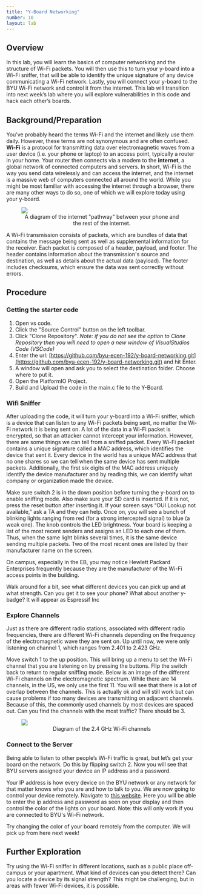 ```yaml
---
title: "Y-Board Networking"
number: 10
layout: lab
---
```


<!-- 
NOTICE: THIS PAGE USES DYNAMIC FIGURE NUMBERS.
all your images should following this format:

<figure class="image mx-auto" style="max-width: 750px">
  <img src="{% raw %}{% link /assets/labname/imagename.jpg %}{% endraw %}" style="display: block; margin: auto;">
  <figcaption style="text-align: center;"><strong></strong> INSERT A CAPTION</figcaption>
</figure>

NOTES:
  - Notice the <strong> tags are empty in the <figcaption> block. The script uses these to handle the nametags.
  - If you want to copy and past the shape above, you may, but remove the {% raw %} {% endraw%} tags in the <img src> block.
-->

## Overview

In this lab, you will learn the basics of computer networking and the structure of Wi-Fi packets. You will then use this to turn your y-board into a Wi-Fi sniffer, that will be able to identify the unique signature of any device communicating a Wi-Fi network. Lastly, you will connect your y-board to the BYU Wi-Fi network and control it from the internet. This lab will transition into next week’s lab where you will explore vulnerabilities in this code and hack each other’s boards.

## Background/Preparation

You’ve probably heard the terms Wi-Fi and the internet and likely use them daily. However, these terms are not synonymous and are often confused. **Wi-Fi** is a protocol for transmitting data over electromagnetic waves from a user device (i.e. your phone or laptop) to an access point, typically a router in your home. Your router then connects via a modem to the **internet**, a global network of connected computers and servers. In short, Wi-Fi is the way you send data wirelessly and can access the internet, and the internet is a massive web of computers connected all around the world. While you might be most familiar with accessing the internet through a browser, there are many other ways to do so, one of which we will explore today using your y-board.

<figure class="image mx-auto" style="max-width: 750px">
  <img src="{% link /assets/09_yb_networking/wifi_diagram.jpg %}" style="display: block; margin: auto;">
  <figcaption style="text-align: center;"><strong></strong> A diagram of the internet "pathway" between your phone and the rest of the internet. </figcaption>
</figure>

A Wi-Fi transmission consists of packets, which are bundles of data that contains the message being sent as well as supplemental information for the receiver. Each packet is composed of a header, payload, and footer. The header contains information about the transmission's source and destination, as well as details about the actual data (payload). The footer includes checksums, which ensure the data was sent correctly without errors.

## Procedure

### Getting the starter code

1. Open vs code.
2. Click the "Source Control" button on the left toolbar.
3. Click "Clone Repository".
  *Note: if you do not see the option to Clone Repository then you will need to open a new window of VisualStudios Code (VSCode)*
1. Enter the url: [https://github.com/byu-ecen-192/y-board-networking.git](https://github.com/byu-ecen-192/y-board-networking.git) and hit Enter.
2. A window will open and ask you to select the destination folder. Choose where to put it.
3. Open the PlatformIO Project.
4. Build and Upload the code in the main.c file to the Y-Board.

### Wifi Sniffer

After uploading the code, it will turn your y-board into a Wi-Fi sniffer, which is a device that can listen to any Wi-Fi packets being sent, no matter the Wi-Fi network it is being sent on. A lot of the data in a Wi-Fi packet is encrypted, so that an attacker cannot intercept your information. However, there are some things we can tell from a sniffed packet. Every Wi-Fi packet contains a unique signature called a MAC address, which identifies the device that sent it. Every device in the world has a unique MAC address that no one shares so we can tell when the same device has sent multiple packets. Additionally, the first six digits of the MAC address uniquely identify the device manufacturer and by reading this, we can identify what company or organization made the device.

Make sure switch 2 is in the down position before turning the y-board on to enable sniffing mode. Also make sure your SD card is inserted. If it is not, press the reset button after inserting it. If your screen says “OUI Lookup not available,” ask a TA and they can help. Once on, you will see a bunch of blinking lights ranging from red (for a strong intercepted signal) to blue (a weak one). The knob controls the LED brightness. Your board is keeping a list of the most recent senders and assigns an LED to each one of them. Thus, when the same light blinks several times, it is the same device sending multiple packets. Two of the most recent ones are listed by their manufacturer name on the screen.

On campus, especially in the EB, you may notice Hewlett Packard Enterprises frequently because they are the manufacturer of the Wi-Fi access points in the building.

Walk around for a bit, see what different devices you can pick up and at what strength. Can you get it to see your phone? What about another y-badge? It will appear as Espressif Inc

### Explore Channels

Just as there are different radio stations, associated with different radio frequencies, there are different Wi-Fi channels depending on the frequency of the electromagnetic wave they are sent on. Up until now, we were only listening on channel 1, which ranges from 2.401 to 2.423 GHz.

Move switch 1 to the up position. This will bring up a menu to set the Wi-Fi channel that you are listening on by pressing the buttons. Flip the switch back to return to regular sniffing mode. Below is an image of the different Wi-Fi channels on the electromagnetic spectrum. While there are 14 channels, in the US, we only use the first 11. You will see that there is a lot of overlap between the channels. This is actually ok and will still work but can cause problems if too many devices are transmitting on adjacent channels. Because of this, the commonly used channels by most devices are spaced out. Can you find the channels with the most traffic? There should be 3.

<figure class="image mx-auto" style="max-width: 750px">
  <img src="{% link /assets/09_yb_networking/2-4-ghz_channels.png %}" style="display: block; margin: auto;">
  <figcaption style="text-align: center;"><strong></strong> Diagram of the 2.4 GHz Wi-Fi channels</figcaption>
</figure>

### Connect to the Server

Being able to listen to other people’s Wi-Fi traffic is great, but let’s get your board on the network. Do this by flipping switch 2. Now you will see that BYU servers assigned your device an IP address and a password. 

Your IP address is how every device on the BYU network or any network for that matter knows who you are and how to talk to you. We are now going to control your device remotely. Navigate to [this website](http://ecen192.byu.edu/control_device). Here you will be able to enter the ip address and password as seen on your display and then control the color of the lights on your board. Note: this will only work if you are connected to BYU's Wi-Fi network.

Try changing the color of your board remotely from the computer. We will pick up from here next week!

## Further Exploration

Try using the Wi-Fi sniffer in different locations, such as a public place off-campus or your apartment. What kind of devices can you detect there? Can you locate a device by its signal strength? This might be challenging, but in areas with fewer Wi-Fi devices, it is possible.

<!--      Dynamic figure numbering script      -->
<!-- This block is not visible to the students -->
<script>
  // Select all figures on the page
  const figures = document.querySelectorAll('figure');

  // Loop through each figure and update the caption with dynamic numbering
  figures.forEach((figure, index) => {
    const figcaption = figure.querySelector('figcaption strong');
    if (figcaption) {
      figcaption.textContent = `Figure ${index + 1}:`; // Numbering starts at 1
    }
  });
</script>

